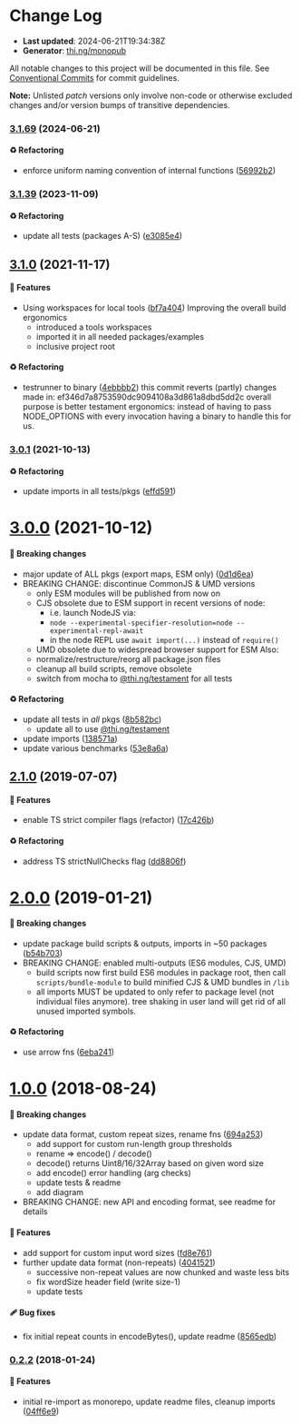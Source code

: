 # Change Log

- **Last updated**: 2024-06-21T19:34:38Z
- **Generator**: [thi.ng/monopub](https://thi.ng/monopub)

All notable changes to this project will be documented in this file.
See [Conventional Commits](https://conventionalcommits.org/) for commit guidelines.

**Note:** Unlisted _patch_ versions only involve non-code or otherwise excluded changes
and/or version bumps of transitive dependencies.

### [3.1.69](https://github.com/thi-ng/umbrella/tree/@thi.ng/rle-pack@3.1.69) (2024-06-21)

#### ♻️ Refactoring

- enforce uniform naming convention of internal functions ([56992b2](https://github.com/thi-ng/umbrella/commit/56992b2))

### [3.1.39](https://github.com/thi-ng/umbrella/tree/@thi.ng/rle-pack@3.1.39) (2023-11-09)

#### ♻️ Refactoring

- update all tests (packages A-S) ([e3085e4](https://github.com/thi-ng/umbrella/commit/e3085e4))

## [3.1.0](https://github.com/thi-ng/umbrella/tree/@thi.ng/rle-pack@3.1.0) (2021-11-17)

#### 🚀 Features

- Using workspaces for local tools ([bf7a404](https://github.com/thi-ng/umbrella/commit/bf7a404))
  Improving the overall build ergonomics
  - introduced a tools workspaces
  - imported it in all needed packages/examples
  - inclusive project root

#### ♻️ Refactoring

- testrunner to binary ([4ebbbb2](https://github.com/thi-ng/umbrella/commit/4ebbbb2))
  this commit reverts (partly) changes made in:
  ef346d7a8753590dc9094108a3d861a8dbd5dd2c
  overall purpose is better testament ergonomics:
  instead of having to pass NODE_OPTIONS with every invocation
  having a binary to handle this for us.

### [3.0.1](https://github.com/thi-ng/umbrella/tree/@thi.ng/rle-pack@3.0.1) (2021-10-13)

#### ♻️ Refactoring

- update imports in all tests/pkgs ([effd591](https://github.com/thi-ng/umbrella/commit/effd591))

# [3.0.0](https://github.com/thi-ng/umbrella/tree/@thi.ng/rle-pack@3.0.0) (2021-10-12)

#### 🛑 Breaking changes

- major update of ALL pkgs (export maps, ESM only) ([0d1d6ea](https://github.com/thi-ng/umbrella/commit/0d1d6ea))
- BREAKING CHANGE: discontinue CommonJS & UMD versions
  - only ESM modules will be published from now on
  - CJS obsolete due to ESM support in recent versions of node:
    - i.e. launch NodeJS via:
    - `node --experimental-specifier-resolution=node --experimental-repl-await`
    - in the node REPL use `await import(...)` instead of `require()`
  - UMD obsolete due to widespread browser support for ESM
  Also:
  - normalize/restructure/reorg all package.json files
  - cleanup all build scripts, remove obsolete
  - switch from mocha to [@thi.ng/testament](https://github.com/thi-ng/umbrella/tree/main/packages/testament) for all tests

#### ♻️ Refactoring

- update all tests in _all_ pkgs ([8b582bc](https://github.com/thi-ng/umbrella/commit/8b582bc))
  - update all to use [@thi.ng/testament](https://github.com/thi-ng/umbrella/tree/main/packages/testament)
- update imports ([138571a](https://github.com/thi-ng/umbrella/commit/138571a))
- update various benchmarks ([53e8a6a](https://github.com/thi-ng/umbrella/commit/53e8a6a))

## [2.1.0](https://github.com/thi-ng/umbrella/tree/@thi.ng/rle-pack@2.1.0) (2019-07-07)

#### 🚀 Features

- enable TS strict compiler flags (refactor) ([17c426b](https://github.com/thi-ng/umbrella/commit/17c426b))

#### ♻️ Refactoring

- address TS strictNullChecks flag ([dd8806f](https://github.com/thi-ng/umbrella/commit/dd8806f))

# [2.0.0](https://github.com/thi-ng/umbrella/tree/@thi.ng/rle-pack@2.0.0) (2019-01-21)

#### 🛑 Breaking changes

- update package build scripts & outputs, imports in ~50 packages ([b54b703](https://github.com/thi-ng/umbrella/commit/b54b703))
- BREAKING CHANGE: enabled multi-outputs (ES6 modules, CJS, UMD)
  - build scripts now first build ES6 modules in package root, then call
    `scripts/bundle-module` to build minified CJS & UMD bundles in `/lib`
  - all imports MUST be updated to only refer to package level
    (not individual files anymore). tree shaking in user land will get rid of
    all unused imported symbols.

#### ♻️ Refactoring

- use arrow fns ([6eba241](https://github.com/thi-ng/umbrella/commit/6eba241))

# [1.0.0](https://github.com/thi-ng/umbrella/tree/@thi.ng/rle-pack@1.0.0) (2018-08-24)

#### 🛑 Breaking changes

- update data format, custom repeat sizes, rename fns ([694a253](https://github.com/thi-ng/umbrella/commit/694a253))
  - add support for custom run-length group thresholds
  - rename => encode() / decode()
  - decode() returns Uint8/16/32Array based on given word size
  - add encode() error handling (arg checks)
  - update tests & readme
  - add diagram
- BREAKING CHANGE: new API and encoding format, see readme
  for details

#### 🚀 Features

- add support for custom input word sizes ([fd8e761](https://github.com/thi-ng/umbrella/commit/fd8e761))
- further update data format (non-repeats) ([4041521](https://github.com/thi-ng/umbrella/commit/4041521))
  - successive non-repeat values are now chunked and waste less bits
  - fix wordSize header field (write size-1)
  - update tests

#### 🩹 Bug fixes

- fix initial repeat counts in encodeBytes(), update readme ([8565edb](https://github.com/thi-ng/umbrella/commit/8565edb))

### [0.2.2](https://github.com/thi-ng/umbrella/tree/@thi.ng/rle-pack@0.2.2) (2018-01-24)

#### 🚀 Features

- initial re-import as monorepo, update readme files, cleanup imports ([04ff6e9](https://github.com/thi-ng/umbrella/commit/04ff6e9))
